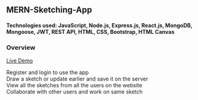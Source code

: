 ## MERN-Sketching-App

#### Technologies used: JavaScript, Node.js, Express.js, React.js, MongoDB, Mongoose, JWT, REST API, HTML, CSS, Bootstrap, HTML Canvas

### Overview

[Live Demo](https://www.loom.com/share/3d7dd98973144130b69359c4fabd189a)

Register and login to use the app<br/>
Draw a sketch or update earlier and save it on the server<br/>
View all the sketches from all the users on the website<br/>
Collaborate with other users and work on same sketch<br/>
